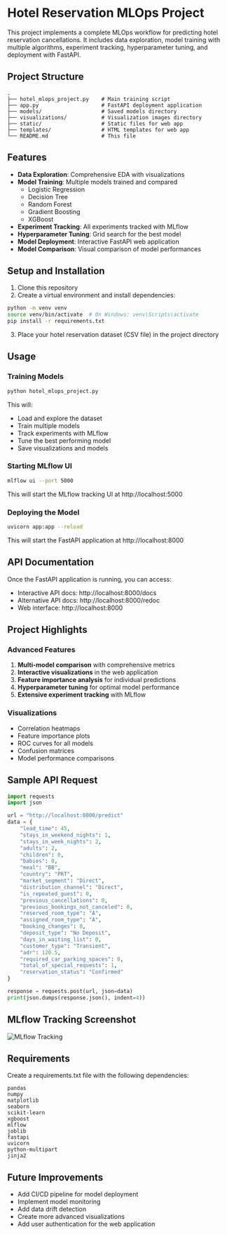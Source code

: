 # Hotel Reservation MLOps Project

This project implements a complete MLOps workflow for predicting hotel reservation cancellations. It includes data exploration, model training with multiple algorithms, experiment tracking, hyperparameter tuning, and deployment with FastAPI.

## Project Structure

```
.
├── hotel_mlops_project.py    # Main training script
├── app.py                    # FastAPI deployment application
├── models/                   # Saved models directory
├── visualizations/           # Visualization images directory
├── static/                   # Static files for web app
├── templates/                # HTML templates for web app
└── README.md                 # This file
```

## Features

- **Data Exploration**: Comprehensive EDA with visualizations
- **Model Training**: Multiple models trained and compared
  - Logistic Regression
  - Decision Tree
  - Random Forest
  - Gradient Boosting
  - XGBoost
- **Experiment Tracking**: All experiments tracked with MLflow
- **Hyperparameter Tuning**: Grid search for the best model
- **Model Deployment**: Interactive FastAPI web application
- **Model Comparison**: Visual comparison of model performances

## Setup and Installation

1. Clone this repository
2. Create a virtual environment and install dependencies:

```bash
python -m venv venv
source venv/bin/activate  # On Windows: venv\Scripts\activate
pip install -r requirements.txt
```

3. Place your hotel reservation dataset (CSV file) in the project directory

## Usage

### Training Models

```bash
python hotel_mlops_project.py
```

This will:
- Load and explore the dataset
- Train multiple models
- Track experiments with MLflow
- Tune the best performing model
- Save visualizations and models

### Starting MLflow UI

```bash
mlflow ui --port 5000
```

This will start the MLflow tracking UI at http://localhost:5000

### Deploying the Model

```bash
uvicorn app:app --reload
```

This will start the FastAPI application at http://localhost:8000

## API Documentation

Once the FastAPI application is running, you can access:
- Interactive API docs: http://localhost:8000/docs
- Alternative API docs: http://localhost:8000/redoc
- Web interface: http://localhost:8000

## Project Highlights

### Advanced Features

1. **Multi-model comparison** with comprehensive metrics
2. **Interactive visualizations** in the web application
3. **Feature importance analysis** for individual predictions
4. **Hyperparameter tuning** for optimal model performance
5. **Extensive experiment tracking** with MLflow

### Visualizations

- Correlation heatmaps
- Feature importance plots
- ROC curves for all models
- Confusion matrices
- Model performance comparisons

## Sample API Request

```python
import requests
import json

url = "http://localhost:8000/predict"
data = {
    "lead_time": 45,
    "stays_in_weekend_nights": 1,
    "stays_in_week_nights": 2,
    "adults": 2,
    "children": 0,
    "babies": 0,
    "meal": "BB",
    "country": "PRT",
    "market_segment": "Direct",
    "distribution_channel": "Direct",
    "is_repeated_guest": 0,
    "previous_cancellations": 0,
    "previous_bookings_not_canceled": 0,
    "reserved_room_type": "A",
    "assigned_room_type": "A",
    "booking_changes": 0,
    "deposit_type": "No Deposit",
    "days_in_waiting_list": 0,
    "customer_type": "Transient",
    "adr": 120.5,
    "required_car_parking_spaces": 0,
    "total_of_special_requests": 1,
    "reservation_status": "Confirmed"
}

response = requests.post(url, json=data)
print(json.dumps(response.json(), indent=4))
```

## MLflow Tracking Screenshot

![MLflow Tracking](visualizations/mlflow_tracking_screenshot.png)

## Requirements

Create a requirements.txt file with the following dependencies:

```
pandas
numpy
matplotlib
seaborn
scikit-learn
xgboost
mlflow
joblib
fastapi
uvicorn
python-multipart
jinja2
```

## Future Improvements

- Add CI/CD pipeline for model deployment
- Implement model monitoring
- Add data drift detection
- Create more advanced visualizations
- Add user authentication for the web application
